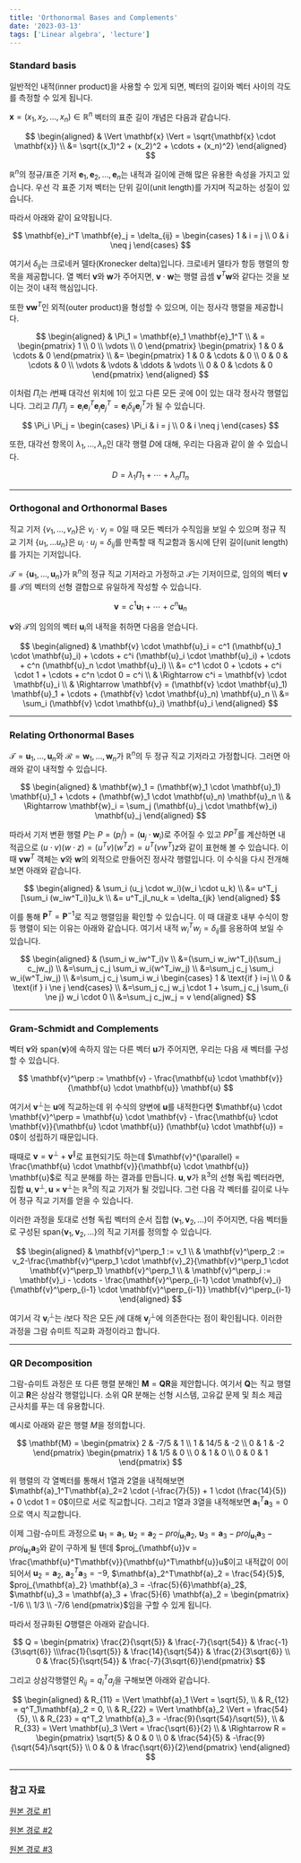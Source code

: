 ```yaml
---
title: 'Orthonormal Bases and Complements'
date: '2023-03-13'
tags: ['Linear algebra', 'lecture']
---
```


### Standard basis

일반적인 내적(inner product)을 사용할 수 있게 되면, 벡터의 길이와 벡터 사이의 각도를 측정할 수 있게 됩니다.

$\mathbf{x} = (x_1, x_2, \dots, x_n) \in \mathbb{R}^n$ 벡터의 표준 길이 개념은 다음과 같습니다.

$$
\begin{aligned}
& \Vert \mathbf{x} \Vert = \sqrt{\mathbf{x} \cdot \mathbf{x}} \\
&= \sqrt{(x_1)^2 + (x_2)^2 + \cdots + (x_n)^2}
\end{aligned}
$$

$\mathbb{R}^n$의 정규/표준 기저 $\mathbf{e}_1, \mathbf{e}_2, \dots, \mathbf{e}_n$는 내적과 길이에 관해 많은 유용한 속성을 가지고 있습니다. 우선 각 표준 기저 벡터는 단위 길이(unit length)를 가지며 직교하는 성질이 있습니다.

따라서 아래와 같이 요약됩니다.

$$
\mathbf{e}_i^T \mathbf{e}_j = \delta_{ij} = \begin{cases} 1 & i = j \\ 0 & i \neq j \end{cases}
$$

여기서 $\delta_{ij}$는 크로네커 델타(Kronecker delta)입니다. 크로네커 델타가 항등 행렬의 항목을 제공합니다. 열 벡터 $\mathbf{v}$와 $\mathbf{w}$가 주어지면, $\mathbf{v} \cdot \mathbf{w}$는 행렬 곱셈 $\mathbf{v}^T \mathbf{w}$와 같다는 것을 보이는 것이 내적 핵심입니다.

또한 $\mathbf{v}\mathbf{w}^T$인 외적(outer product)을 형성할 수 있으며, 이는 정사각 행렬을 제공합니다.

$$
\begin{aligned}
& \Pi_1 = \mathbf{e}_1 \mathbf{e}_1^T \\
& = \begin{pmatrix} 1 \\ 0 \\ \vdots \\ 0 \end{pmatrix} \begin{pmatrix} 1 & 0 & \cdots & 0 \end{pmatrix} \\
&= \begin{pmatrix} 1 & 0 & \cdots & 0 \\ 0 & 0 & \cdots & 0 \\ \vdots & \vdots & \ddots & \vdots \\ 0 & 0 & \cdots & 0 \end{pmatrix}
\end{aligned}
$$

이처럼 $\Pi_i$는 $i$번째 대각선 위치에 1이 있고 다른 모든 곳에 0이 있는 대각 정사각 행렬입니다. 그리고 $\Pi_i \Pi_j = \mathbf{e}_i \mathbf{e}_i^T \mathbf{e}_j \mathbf{e}_j^T = \mathbf{e}_i \delta_{ij} \mathbf{e}_j^T$가 될 수 있습니다.

$$
\Pi_i \Pi_j = \begin{cases} \Pi_i & i = j \\ 0 & i \neq j \end{cases}
$$

또한, 대각선 항목이 $\lambda_1, \dots, \lambda_n$인 대각 행렬 $D$에 대해, 우리는 다음과 같이 쓸 수 있습니다.

$$
D = \lambda_1 \Pi_1 + \cdots + \lambda_n \Pi_n
$$

---

### Orthogonal and Orthonormal Bases

직교 기저 $\{v_1, \dots, v_n\}$은 $v_i \cdot v_j = 0$일 때 모든 벡터가 수직임을 보일 수 있으며 정규 직교 기저 $\{u_1, \dots u_n\}$은 $u_i \cdot u_j = \delta_{ij}$를 만족할 때 직교함과 동시에 단위 길이(unit length)를 가지는 기저입니다.

$\mathcal{T} = \{\mathbf{u}_1, \dots, \mathbf{u}_n\}$가 $\mathbb{R}^n$의 정규 직교 기저라고 가정하고 $\mathcal{T}$는 기저이므로, 임의의 벡터 $\mathbf{v}$를 $\mathcal{T}$의 벡터의 선형 결합으로 유일하게 작성할 수 있습니다.

$$
\mathbf{v} = c^1 \mathbf{u}_1 + \cdots + c^n \mathbf{u}_n
$$

$\mathbf{v}$와 $\mathcal{T}$의 임의의 벡터 $\mathbf{u}_i$의 내적을 취하면 다음을 얻습니다.

$$
\begin{aligned}
& \mathbf{v} \cdot \mathbf{u}_i = c^1 (\mathbf{u}_1 \cdot \mathbf{u}_i) + \cdots + c^i (\mathbf{u}_i \cdot \mathbf{u}_i) + \cdots + c^n (\mathbf{u}_n \cdot \mathbf{u}_i) \\
&= c^1 \cdot 0 + \cdots + c^i \cdot 1 + \cdots + c^n \cdot 0 = c^i \\
& \Rightarrow c^i = \mathbf{v} \cdot \mathbf{u}_i \\
& \Rightarrow \mathbf{v} = (\mathbf{v} \cdot \mathbf{u}_1) \mathbf{u}_1 + \cdots + (\mathbf{v} \cdot \mathbf{u}_n) \mathbf{u}_n \\
&= \sum_i (\mathbf{v} \cdot \mathbf{u}_i) \mathbf{u}_i
\end{aligned}
$$

---

### Relating Orthonormal Bases

$\mathcal{T} = {\mathbf{u}_1, \dots, \mathbf{u}_n}$와 $\mathcal{R} = {\mathbf{w}_1, \dots, \mathbf{w}_n}$가 $\mathbb{R}^n$의 두 정규 직교 기저라고 가정합니다. 그러면 아래와 같이 내적할 수 있습니다.

$$
\begin{aligned}
& \mathbf{w}_1 = (\mathbf{w}_1 \cdot \mathbf{u}_1) \mathbf{u}_1 + \cdots + (\mathbf{w}_1 \cdot \mathbf{u}_n) \mathbf{u}_n \\
& \Rightarrow \mathbf{w}_i = \sum_j (\mathbf{u}_j \cdot \mathbf{w}_i) \mathbf{u}_j
\end{aligned}
$$

따라서 기저 변환 행렬 $P$는 $P = (p^j_i) = (\mathbf{u}_j \cdot \mathbf{w}_i)$로 주어질 수 있고 $PP^T$를 계산하면 내적곱으로 $(u \cdot v)(w \cdot z) = (u^Tv)(w^Tz) = u^T(vw^T)z$와 같이 표현해 볼 수 있습니다. 이 때 $\mathbf{v} \mathbf{w}^T$ 객체는 $\mathbf{v}$와 $\mathbf{w}$의 외적으로 만들어진 정사각 행렬입니다. 이 수식을 다시 전개해보면 아래와 같습니다.

$$
\begin{aligned}
& \sum_i (u_j \cdot w_i)(w_i \cdot u_k) \\
&= u^T_j [\sum_i (w_iw^T_i)]u_k \\
&= u^T_jI_nu_k = \delta_{jk}
\end{aligned}
$$

이를 통해 $\mathbf{P}^T = \mathbf{P}^{-1}$로 직교 행렬임을 확인할 수 있습니다. 이 때 대괄호 내부 수식이 항등 행렬이 되는 이유는 아래와 같습니다. 여기서 내적 $w^T_iw_j = \delta_{ij}$를 응용하여 보일 수 있습니다.

$$
\begin{aligned}
& (\sum_i w_iw^T_i)v \\
&=(\sum_i w_iw^T_i)(\sum_j c_jw_j) \\
&=\sum_j c_j \sum_i w_i(w^T_iw_j) \\
&=\sum_j c_j \sum_i w_i(w^T_iw_j) \\
&=\sum_j c_j \sum_i w_i \begin{cases} 1 & \text{if } i=j \\ 0 & \text{if } i \ne j \end{cases} \\
&=\sum_j c_j w_j \cdot 1 + \sum_j c_j \sum_{i \ne j} w_i \cdot 0 \\
&=\sum_j c_jw_j = v
\end{aligned}
$$

---

### Gram-Schmidt and Complements

벡터 $\mathbf{v}$와 $\text{span}\{\mathbf{v}\}$에 속하지 않는 다른 벡터 $\mathbf{u}$가 주어지면, 우리는 다음 새 벡터를 구성할 수 있습니다.

$$
\mathbf{v}^\perp := \mathbf{v} - \frac{\mathbf{u} \cdot \mathbf{v}}{\mathbf{u} \cdot \mathbf{u}} \mathbf{u}
$$

여기서 $\mathbf{v}^\perp$는 $\mathbf{u}$에 직교하는데 위 수식의 양변에 $\mathbf{u}$를 내적한다면 $\mathbf{u} \cdot \mathbf{v}^\perp = \mathbf{u} \cdot \mathbf{v} - \frac{\mathbf{u} \cdot \mathbf{v}}{\mathbf{u} \cdot \mathbf{u}} (\mathbf{u} \cdot \mathbf{u}) = 0$이 성립하기 때문입니다.

때때로 $\mathbf{v} = \mathbf{v}^\perp + \mathbf{v}^{\parallel}$로 표현되기도 하는데 $\mathbf{v}^{\parallel} = \frac{\mathbf{u} \cdot \mathbf{v}}{\mathbf{u} \cdot \mathbf{u}} \mathbf{u}$로 직교 분해를 하는 결과를 만듭니다. $\mathbf{u}, \mathbf{v}$가 $\mathbb{R}^3$의 선형 독립 벡터라면, 집합 ${\mathbf{u}, \mathbf{v}^\perp, \mathbf{u} \times \mathbf{v}^\perp}$는 $\mathbb{R}^3$의 직교 기저가 될 것입니다. 그런 다음 각 벡터를 길이로 나누어 정규 직교 기저를 얻을 수 있습니다.

이러한 과정을 토대로 선형 독립 벡터의 순서 집합 $(\mathbf{v}_1, \mathbf{v}_2, \dots)$이 주어지면, 다음 벡터들로 구성된 $\text{span}\{\mathbf{v}_1, \mathbf{v}_2, \dots\}$의 직교 기저를 정의할 수 있습니다.

$$
\begin{aligned}
& \mathbf{v}^\perp_1 := v_1 \\
& \mathbf{v}^\perp_2 := v_2-\frac{\mathbf{v}^\perp_1 \cdot \mathbf{v}_2}{\mathbf{v}^\perp_1 \cdot \mathbf{v}^\perp_1} \mathbf{v}^\perp_1 \\
& \mathbf{v}^\perp_i := \mathbf{v}_i - \cdots - \frac{\mathbf{v}^\perp_{i-1} \cdot \mathbf{v}_i}{\mathbf{v}^\perp_{i-1} \cdot \mathbf{v}^\perp_{i-1}} \mathbf{v}^\perp_{i-1}
\end{aligned}
$$

여기서 각 $\mathbf{v}^\perp_i$는 $i$보다 작은 모든 $j$에 대해 $\mathbf{v}^\perp_j$에 의존한다는 점이 확인됩니다. 이러한 과정을 그람 슈미트 직교화 과정이라고 합니다.

---

### QR Decomposition

그람-슈미트 과정은 또 다른 행렬 분해인 $\mathbf{M} = \mathbf{Q} \mathbf{R}$을 제안합니다. 여기서 $\mathbf{Q}$는 직교 행렬이고 $\mathbf{R}$은 상삼각 행렬입니다. 소위 QR 분해는 선형 시스템, 고유값 문제 및 최소 제곱 근사치를 푸는 데 유용합니다.

예시로 아래와 같은 행렬 $M$을 정의합니다.

$$
\mathbf{M} = \begin{pmatrix} 2 & -7/5 & 1 \\ 1 & 14/5 & -2 \\ 0 & 1 & -2 \end{pmatrix} \begin{pmatrix} 1 & 1/5 & 0 \\ 0 & 1 & 0 \\ 0 & 0 & 1 \end{pmatrix}
$$

위 행렬의 각 열벡터를 통해서 1열과 2열을 내적해보면 $\mathbf{a}_1^T\mathbf{a}_2=2 \cdot (-\frac{7}{5}) + 1 \cdot (\frac{14}{5}) + 0 \cdot 1 = 0$이므로 서로 직교합니다. 그리고 1열과 3열을 내적해보면 $\mathbf{a}_1^T\mathbf{a}_3 = 0$으로 역시 직교합니다.

이제 그람-슈미트 과정으로 $\mathbf{u}_1 = \mathbf{a}_1$, $\mathbf{u}_2=\mathbf{a}_2-proj_{\mathbf{u}_1}\mathbf{a}_2$, $\mathbf{u}_3=\mathbf{a}_3-proj_{\mathbf{u}_1}\mathbf{a}_3-proj_{\mathbf{u}_2}\mathbf{a}_3$와 같이 구하게 될 텐데 $proj_{\mathbf{u}}v = \frac{\mathbf{u}^T\mathbf{v}}{\mathbf{u}^T\mathbf{u}}u$이고 내적값이 0이 되어서 $\mathbf{u}_2=\mathbf{a}_2$, $\mathbf{a}_2^T\mathbf{a}_3 = -9$, $\mathbf{a}_2^T\mathbf{a}_2 = \frac{54}{5}$, $proj_{\mathbf{a}_2} \mathbf{a}_3 = -\frac{5}{6}\mathbf{a}_2$, $\mathbf{u}_3 = \mathbf{a}_3 + \frac{5}{6} \mathbf{a}_2 = \begin{pmatrix} -1/6 \\ 1/3 \\ -7/6 \end{pmatrix}$임을 구할 수 있게 됩니다.

따라서 정규화된 $Q$행렬은 아래와 같습니다.

$$
Q = \begin{pmatrix} \frac{2}{\sqrt{5}} & \frac{-7}{\sqrt{54}} & \frac{-1}{3\sqrt{6}} \\\frac{1}{\sqrt{5}} & \frac{14}{\sqrt{54}} & \frac{2}{3\sqrt{6}} \\ 0 & \frac{5}{\sqrt{54}} & \frac{-7}{3\sqrt{6}}\end{pmatrix}
$$

그리고 상삼각행렬인 $R_{ij} = q^T_ia_j$을 구해보면 아래와 같습니다.

$$
\begin{aligned}
& R_{11} = \Vert \mathbf{a}_1 \Vert = \sqrt{5}, \\
& R_{12} = q^T_1\mathbf{a}_2 = 0, \\
& R_{22} = \Vert \mathbf{a}_2 \Vert = \frac{54}{5}, \\
& R_{23} = q^T_2 \mathbf{a}_3 = -\frac{9}{\sqrt{54}/\sqrt{5}}, \\
& R_{33} = \Vert \mathbf{u}_3 \Vert = \frac{\sqrt{6}}{2} \\
& \Rightarrow R = \begin{pmatrix} \sqrt{5} & 0 & 0 \\ 0 & \frac{54}{5} & -\frac{9}{\sqrt{54}/\sqrt{5}} \\ 0 & 0 & \frac{\sqrt{6}}{2}\end{pmatrix}
\end{aligned}
$$

---

### 참고 자료

[원본 경로 #1](https://www.geneseo.edu/~aguilar/public/assets/courses/233/main_notes.pdf)

[원본 경로 #2](http://matrix.skku.ac.kr/2015-Album/BigBook-LinearAlgebra-2015.pdf)

[원본 경로 #3](https://www.math.ucdavis.edu/~linear/linear-guest.pdf)